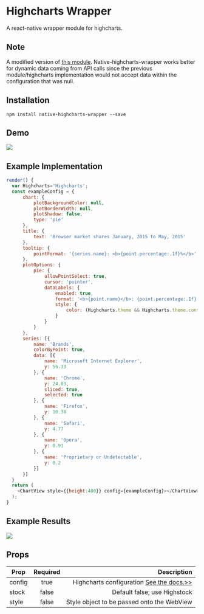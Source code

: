 # Highcharts Wrapper
A react-native wrapper module for highcharts.

## Note
A modified version of [this module](https://github.com/TradingPal/react-native-highcharts). Native-highcharts-wrapper works better for dynamic data coming from API calls since the previous module/highcharts implementation would not accept data within the configuration that was null.

## Installation
`npm install native-highcharts-wrapper --save`

## Demo
![](https://i.gyazo.com/093481c6af328fda4e5153319b1bcb08.gif)

## Example Implementation
```javascript
render() {
  var Highcharts='Highcharts';
  const exampleConfig = {
      chart: {
          plotBackgroundColor: null,
          plotBorderWidth: null,
          plotShadow: false,
          type: 'pie'
      },
      title: {
          text: 'Browser market shares January, 2015 to May, 2015'
      },
      tooltip: {
          pointFormat: '{series.name}: <b>{point.percentage:.1f}%</b>'
      },
      plotOptions: {
          pie: {
              allowPointSelect: true,
              cursor: 'pointer',
              dataLabels: {
                  enabled: true,
                  format: '<b>{point.name}</b>: {point.percentage:.1f} %',
                  style: {
                      color: (Highcharts.theme && Highcharts.theme.contrastTextColor) || 'black'
                  }
              }
          }
      },
      series: [{
          name: 'Brands',
          colorByPoint: true,
          data: [{
              name: 'Microsoft Internet Explorer',
              y: 56.33
          }, {
              name: 'Chrome',
              y: 24.03,
              sliced: true,
              selected: true
          }, {
              name: 'Firefox',
              y: 10.38
          }, {
              name: 'Safari',
              y: 4.77
          }, {
              name: 'Opera',
              y: 0.91
          }, {
              name: 'Proprietary or Undetectable',
              y: 0.2
          }]
      }]
  }
  return (
    <ChartView style={{height:400}} config={exampleConfig}></ChartView>
  );
}
```

## Example Results

![](http://www.jacobsteves.ca/images/pieChart.gif)

## Props
| Prop          | Required      | Description  |
| ------------- |:-------------:| ------------:|
| config        | true          | Highcharts configuration [See the docs.>>](http://www.highcharts.com/docs/getting-started/your-first-chart)  |
| stock     | false      |   Default false; use Highstock |
| style | false      |   Style object to be passed onto the WebView |
